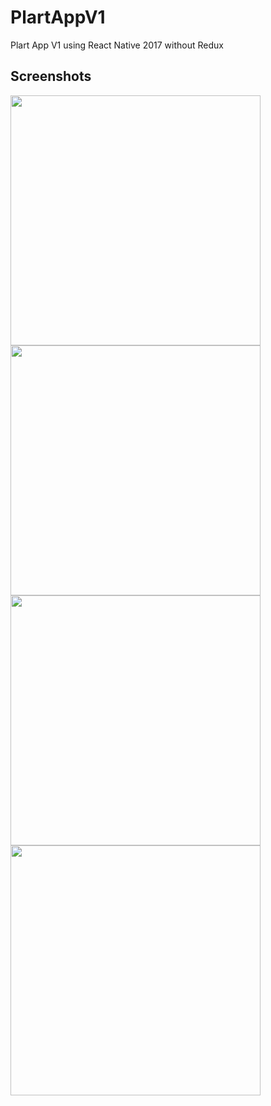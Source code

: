 # PlartAppV1
Plart App V1 using React Native 2017 without Redux



## Screenshots

  <img src="https://github.com/JohnProg/plartApp-landing-page/blob/gh-pages/img/img-1.png" width="400">


  <img src="https://github.com/JohnProg/plartApp-landing-page/blob/gh-pages/img/img-2.png" width="400">
  
  
  <img src="https://github.com/JohnProg/plartApp-landing-page/blob/gh-pages/img/img-3.png" width="400">
    
    
  <img src="https://github.com/JohnProg/plartApp-landing-page/blob/gh-pages/img/img-4.png" width="400">
